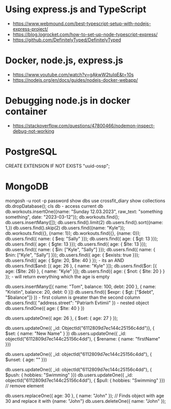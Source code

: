 # Using express.js and TypeScript
- https://www.webmound.com/best-typescript-setup-with-nodejs-express-project/
- https://blog.logrocket.com/how-to-set-up-node-typescript-express/
- https://github.com/DefinitelyTyped/DefinitelyTyped

# Docker, node.js, express.js
- https://www.youtube.com/watch?v=gAkwW2tuIqE&t=10s
- https://nodejs.org/en/docs/guides/nodejs-docker-webapp/

# Debugging node.js in docker container
- https://stackoverflow.com/questions/47800466/nodemon-inspect-debug-not-working

# PostgreSQL
CREATE EXTENSION IF NOT EXISTS "uuid-ossp";

# MongoDB
mongosh -u root -p password
show dbs
use crossfit_diary
show collections
db.dropDatabase();
cls
db - access current db
db.workouts.insertOne({name: "Sunday 12.03.2023", raw_text: "something something", date: "2023-03-12"});
db.workouts.find();
db.users.insertMany([]);
db.users.find().limit(2)
db.users.find().sort({name: 1,})
db.users.find().skip(2)
db.users.find({name: "Kyle"});
db.workouts.find({}, {name: 1});
db.workouts.find({}, {name: 0});
db.users.find({ name: { $eq: "Sally" }});
db.users.find({ age: { $gt: 13 }});
db.users.find({ age: { $gte: 13 }});
db.users.find({ age: { $lte: 13 }});
db.users.find({ name: { $in: ["Kyle", "Sally"] }});
db.users.find({ name: { $nin: ["Kyle", "Sally"] }});
db.users.find({ age: { $exists: true }});
db.users.find({ age: { $gte: 20, $lte: 40 } }); - its an AND
db.users.find($and: [{ age: 26 }, { name: "Kyle" }]);
db.users.find($or: [{ age: {$lte: 26} }, { name: "Kyle" }]);
db.users.find({ age: { $not: { $lte: 20 } } }); - will return everything which the age is empty

db.users.insertMany([{ name: "Tom", balance: 100, debt: 200 }, { name: "Kristin", balance: 20, debt: 0 }])
db.users.find({ $expr: { $gt: ["$debt", "$balance"]} }) - first column is greater than the second column
db.users.find({ "address.street": "Patriarh Evtimii" }) - nested object
db.users.findOne({ age: { $lte: 40 } })

db.users.updateOne({ age: 26 }, { $set: { age: 27 } });

db.users.updateOne({ _id: ОbjectId("6112809d7ec144c25156c4dd")}, { $set: { name: "New Name" } })
db.users.updateOne({ _id: оbjectId("6112809d7ec144c25156c4dd"), { $rename: { name: "firstName" }})

db.users.updateOne({ _id: оbjectId("6112809d7ec144c25156c4dd"), { $unset: { age: "" }})

db.users.updateOne({ _id: оbjectId("6112809d7ec144c25156c4dd"), { $push: { hobbies: "Swimming" }})
db.users.updateOne({ _id: оbjectId("6112809d7ec144c25156c4dd"), { $pull: { hobbies: "Swimming" }}) // remove element

db.users.replaceOne({ age: 30 }, { name: "John" }); // Finds object with age 30 and replace it with {name: "John"}
db.users.deleteOne({ name: "John" });
